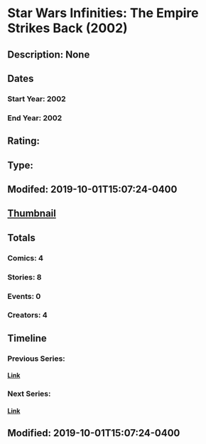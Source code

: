 # Star Wars Infinities: The Empire Strikes Back (2002)
## Description: None
## Dates
### Start Year: 2002
### End Year: 2002
## Rating: 
## Type: 
## Modifed: 2019-10-01T15:07:24-0400
## [Thumbnail](http://i.annihil.us/u/prod/marvel/i/mg/9/10/5d936ba2d610e.jpg)
## Totals
### Comics: 4
### Stories: 8
### Events: 0
### Creators: 4
## Timeline
### Previous Series: 
#### [Link]()
### Next Series: 
#### [Link]()
## Modified: 2019-10-01T15:07:24-0400